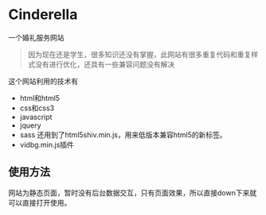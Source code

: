 # Cinderella
一个婚礼服务网站

> 因为现在还是学生，很多知识还没有掌握，此网站有很多重复代码和重复样式没有进行优化，还具有一些兼容问题没有解决

这个网站利用的技术有
- html和html5
- css和css3
- javascript
- jquery
- sass
还用到了html5shiv.min.js，用来低版本兼容html5的新标签。
- vidbg.min.js插件

## 使用方法
网站为静态页面，暂时没有后台数据交互，只有页面效果，所以直接down下来就可以直接打开使用。
